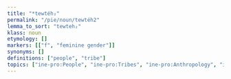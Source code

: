 ```yaml
---
title: "*tewtéh₂"
permalink: "/pie/noun/tewtéh2"
lemma_to_sort: "tewteh₂"
klass: noun
etymology: []
markers: [["f", "feminine gender"]]
synonyms: []
definitions: ["people", "tribe"]
topics: ["ine-pro:People", "ine-pro:Tribes", "ine-pro:Anthropology", "ine-pro:Collectives"]
---
```


